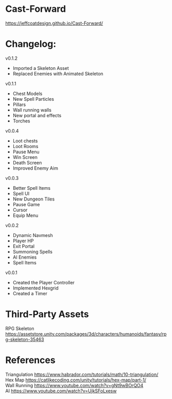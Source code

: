 # Cast-Forward
https://jeffcoatdesign.github.io/Cast-Forward/
# Changelog:
  
v0.1.2  
+ Imported a Skeleton Asset
+ Replaced Enemies with Animated Skeleton  


v0.1.1  
+ Chest Models
+ New Spell Particles
+ Pillars
+ Wall running walls
+ New portal and effects
+ Torches  


v0.0.4  
+ Loot chests
+ Loot Rooms
+ Pause Menu
+ Win Screen
+ Death Screen
+ Improved Enemy Aim


v0.0.3  
+ Better Spell Items
+ Spell UI
+ New Dungeon Tiles
+ Pause Game
+ Cursor
+ Equip Menu


v0.0.2  
+ Dynamic Navmesh
+ Player HP
+ Exit Portal
+ Summoning Spells
+ AI Enemies
+ Spell Items


v0.0.1  
+ Created the Player Controller
+ Implemented Hexgrid
+ Created a Timer

# Third-Party Assets
RPG Skeleton  
https://assetstore.unity.com/packages/3d/characters/humanoids/fantasy/rpg-skeleton-35463  


# References
Triangulation
https://www.habrador.com/tutorials/math/10-triangulation/  
Hex Map
https://catlikecoding.com/unity/tutorials/hex-map/part-1/  
Wall Running
https://www.youtube.com/watch?v=gNt9wBOrQO4  
AI
https://www.youtube.com/watch?v=UjkSFoLxesw  
